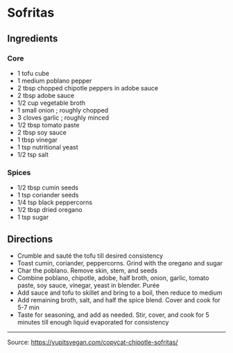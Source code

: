 # Sofritas

## Ingredients

### Core

- 1 tofu cube
- 1 medium poblano pepper
- 2 tbsp chopped chipotle peppers in adobe sauce
- 2 tbsp adobe sauce
- 1/2 cup vegetable broth
- 1 small onion ; roughly chopped
- 3 cloves garlic ; roughly minced
- 1/2 tbsp tomato paste
- 2 tbsp soy sauce
- 1 tbsp vinegar
- 1 tsp nutritional yeast
- 1/2 tsp salt

### Spices

- 1/2 tbsp cumin seeds
- 1 tsp coriander seeds
- 1/4 tsp black peppercorns
- 1/2 tbsp dried oregano
- 1 tsp sugar

## Directions

- Crumble and sauté the tofu till desired consistency
- Toast cumin, coriander, peppercorns. Grind with the oregano and sugar
- Char the poblano. Remove skin, stem, and seeds
- Combine poblano, chipotle, adobe, half broth, onion, garlic, tomato paste,
  soy sauce, vinegar, yeast in blender. Purée
- Add sauce and tofu to skillet and bring to a boil, then reduce to medium
- Add remaining broth, salt, and half the spice blend. Cover and cook for 5-7 min
- Taste for seasoning, and add as needed. Stir, cover, and cook for 5 minutes
  till enough liquid evaporated for consistency

---

Source: <https://yupitsvegan.com/copycat-chipotle-sofritas/>
